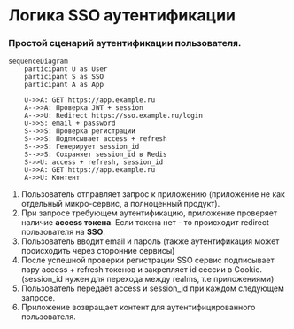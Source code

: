 # Логика SSO аутентификации

### Простой сценарий аутентификации пользователя.

```mermaid
sequenceDiagram
    participant U as User
    participant S as SSO
    participant A as App

    U->>A: GET https://app.example.ru
    A-->>A: Проверка JWT + session
    A-->>U: Redirect https://sso.example.ru/login
    U->>S: email + password
    S-->>S: Проверка регистрации
    S-->>S: Подписывает access + refresh
    S-->>S: Генерирует session_id
    S-->>S: Сохраняет session_id в Redis
    S->>U: access + refresh, session_id
    U->>A: GET https://app.example.ru
    A->>U: Контент
```

1. Пользователь отправляет запрос к приложению (приложение не как отдельный микро-сервис, а полноценный продукт).
2. При запросе требующем аутентификацию, приложение проверяет наличие <b>access токена</b>. Если токена нет - то происходит redirect пользователя на <b>SSO</b>.
3. Пользователь вводит email и пароль (также аутентификация может происходить через сторонние сервисы)
4. После успешной проверки регистрации SSO сервис подписывает пару access + refresh токенов и закрепляет id сессии в Cookie.</br>
   (session_id нужен для перехода между realms, т.е приложениями)
5. Пользователь передаёт access и session_id при каждом следующем запросе.
6. Приложение возвращает контент для аутентифицированного пользователя.